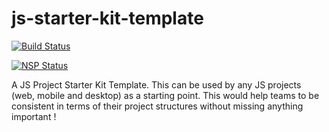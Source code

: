 # js-starter-kit-template

[![Build Status](https://travis-ci.org/Praneesh/js-starter-kit-template.png?branch=master)](https://travis-ci.org/ci.org/Praneesh/js-starter-kit-template)

[![NSP Status](https://nodesecurity.io/orgs/praneesh/projects/dd2ea8dc-64f4-426f-bd28-8117f1e2a239/badge)](https://nodesecurity.io/orgs/praneesh/projects/dd2ea8dc-64f4-426f-bd28-8117f1e2a239)

A JS Project Starter Kit Template.  This can be used by any JS projects (web, mobile and desktop) as a starting point. This would help teams to be consistent in terms of their project structures without missing anything important !
